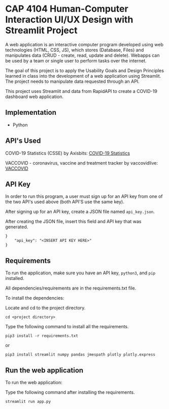 # CAP 4104 Human-Computer Interaction UI/UX Design with Streamlit Project
A web application is an interactive computer program developed using web technologies (HTML, CSS, JS), which stores (Database, Files) and manipulates data (CRUD - create, read, update and delete). Webapps can be used by a team or single user to perform tasks over the internet.

The goal of this project is to apply the Usability Goals and Design Principles learned in class into the development of a web application using Streamlit. The project needs to manipulate data requested through an API.

This project uses Streamlit and data from RapidAPI to create a COVID-19 dashboard web application.

## Implementation
- Python

## API's Used
COVID-19 Statistics (CSSE) by Axisbits: [COVID-19 Statistics](https://rapidapi.com/axisbits-axisbits-default/api/covid-19-statistics/)

VACCOVID - coronavirus, vaccine and treatment tracker by vaccovidlive: [VACCOVID](https://rapidapi.com/vaccovidlive-vaccovidlive-default/api/vaccovid-coronavirus-vaccine-and-treatment-tracker/)

## API Key
In order to run this program, a user must sign up for an API key from one of the two API's used above (both API'S use the same key).

After signing up for an API key, create a JSON file named `api_key.json`.

After creating the JSON file, insert this field and API key that was generated.

```
}
    "api_key": "<INSERT API KEY HERE>" 
}
```

## Requirements
To run the application, make sure you have an API key, `python3`, and `pip` installed.

All dependencies/requirements are in the requirements.txt file.

To install the dependencies:

Locate and cd to the project directory.

```
cd <project directory>
```

Type the following command to install all the requirements.
```
pip3 install -r requirements.txt
```

or 
```
pip3 install streamlit numpy pandas jmespath plotly plotly.express
```

## Run the web application
To run the web application:

Type the following command after installing the requirements.
```
streamlit run app.py
```
